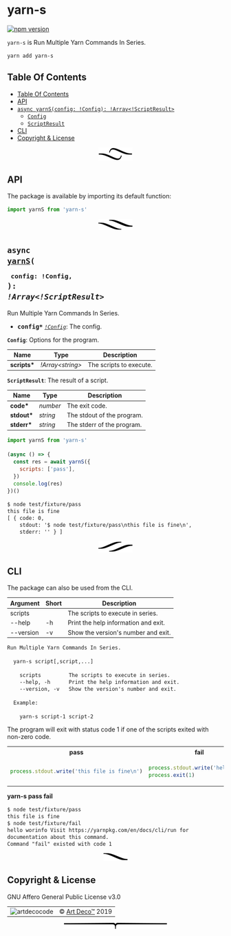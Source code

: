 # yarn-s

[![npm version](https://badge.fury.io/js/yarn-s.svg)](https://www.npmjs.com/package/yarn-s)

`yarn-s` is Run Multiple Yarn Commands In Series.

```sh
yarn add yarn-s
```

## Table Of Contents

- [Table Of Contents](#table-of-contents)
- [API](#api)
- [`async yarnS(config: !Config): !Array<!ScriptResult>`](#async-yarnsconfig-config-arrayscriptresult)
  * [`Config`](#type-config)
  * [`ScriptResult`](#type-scriptresult)
- [CLI](#cli)
- [Copyright & License](#copyright--license)

<p align="center"><a href="#table-of-contents">
  <img src="/.documentary/section-breaks/0.svg?sanitize=true">
</a></p>

## API

The package is available by importing its default function:

```js
import yarnS from 'yarn-s'
```

<p align="center"><a href="#table-of-contents">
  <img src="/.documentary/section-breaks/1.svg?sanitize=true">
</a></p>

## <code>async <ins>yarnS</ins>(</code><sub><br/>&nbsp;&nbsp;`config: !Config,`<br/></sub><code>): <i>!Array<!ScriptResult></i></code>
Run Multiple Yarn Commands In Series.

 - <kbd><strong>config*</strong></kbd> <em><code><a href="#type-config" title="Options for the program.">!Config</a></code></em>: The config.

__<a name="type-config">`Config`</a>__: Options for the program.


|     Name     |             Type              |       Description       |
| ------------ | ----------------------------- | ----------------------- |
| __scripts*__ | <em>!Array&lt;string&gt;</em> | The scripts to execute. |


__<a name="type-scriptresult">`ScriptResult`</a>__: The result of a script.


|    Name     |      Type       |        Description         |
| ----------- | --------------- | -------------------------- |
| __code*__   | <em>number</em> | The exit code.             |
| __stdout*__ | <em>string</em> | The stdout of the program. |
| __stderr*__ | <em>string</em> | The stderr of the program. |

```js
import yarnS from 'yarn-s'

(async () => {
  const res = await yarnS({
    scripts: ['pass'],
  })
  console.log(res)
})()
```
```
$ node test/fixture/pass
this file is fine
[ { code: 0,
    stdout: '$ node test/fixture/pass\nthis file is fine\n',
    stderr: '' } ]
```

<p align="center"><a href="#table-of-contents">
  <img src="/.documentary/section-breaks/2.svg?sanitize=true">
</a></p>

## CLI

The package can also be used from the CLI.

<table>
 <thead>
  <tr>
   <th>Argument</th> 
   <th>Short</th>
   <th>Description</th>
  </tr>
 </thead>
  <tr>
   <td>scripts</td>
   <td></td>
   <td>The scripts to execute in series.</td>
  </tr>
  <tr>
   <td>--help</td>
   <td>-h</td>
   <td>Print the help information and exit.</td>
  </tr>
  <tr>
   <td>--version</td>
   <td>-v</td>
   <td>Show the version's number and exit.</td>
  </tr>
</table>

```
Run Multiple Yarn Commands In Series.

  yarn-s script[,script,...]

	scripts      	The scripts to execute in series.
	--help, -h   	Print the help information and exit.
	--version, -v	Show the version's number and exit.

  Example:

    yarn-s script-1 script-2
```

The program will exit with status code 1 if one of the scripts exited with non-zero code.

<table>
<tr><th>pass</th><th>fail</th></tr>
<tr><td>

```js
process.stdout.write('this file is fine\n')
```
</td>
<td>

```js
process.stdout.write('hello wor')
process.exit(1)
```
</td></tr>
</table>

**yarn-s pass fail**

```
$ node test/fixture/pass
this file is fine
$ node test/fixture/fail
hello worinfo Visit https://yarnpkg.com/en/docs/cli/run for documentation about this command.
Command "fail" existed with code 1
```

<p align="center"><a href="#table-of-contents">
  <img src="/.documentary/section-breaks/3.svg?sanitize=true">
</a></p>

## Copyright & License

GNU Affero General Public License v3.0

<table>
  <tr>
    <td><img src="https://avatars3.githubusercontent.com/u/38815725?v=4&amp;s=100" alt="artdecocode"></td>
    <td>© <a href="https://www.artd.eco">Art Deco™</a> 2019</td>
  </tr>
</table>

<p align="center"><a href="#table-of-contents">
  <img src="/.documentary/section-breaks/-1.svg?sanitize=true">
</a></p>